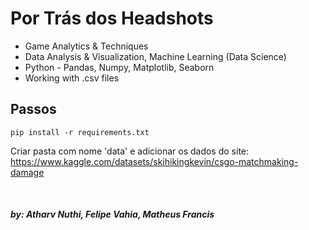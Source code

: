 # Por Trás dos Headshots

- Game Analytics & Techniques
- Data Analysis & Visualization, Machine Learning (Data Science)
- Python - Pandas, Numpy, Matplotlib, Seaborn
- Working with .csv files  

## Passos


```
pip install -r requirements.txt
```

Criar pasta com nome 'data' e adicionar os dados do site:
https://www.kaggle.com/datasets/skihikingkevin/csgo-matchmaking-damage

<br>

##### by: Atharv Nuthi, Felipe Vahia, Matheus Francis
